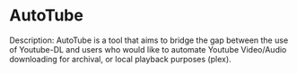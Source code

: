 # AutoTube

Description:
  AutoTube is a tool that aims to bridge the gap between the use of Youtube-DL and users who would like to automate Youtube Video/Audio downloading for archival, or local playback purposes (plex).
